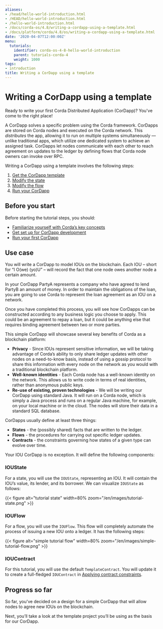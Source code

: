```yaml
---
aliases:
- /head/hello-world-introduction.html
- /HEAD/hello-world-introduction.html
- /hello-world-introduction.html
- /docs/corda-os/4.8/writing-a-cordapp-using-a-template.html
- /docs/platform/corda/4.8/os/writing-a-cordapp-using-a-template.html
date: '2020-04-07T12:00:00Z'
menu:
  tutorials:
    identifier: corda-os-4-8-hello-world-introduction
    parent: tutorials-corda-4
    weight: 1000
tags:
- introduction
title: Writing a CorDapp using a template
---
```



# Writing a CorDapp using a template

Ready to write your first Corda Distributed Application (CorDapp)? You've come to the right place!

A CorDapp solves a specific problem using the Corda framework. CorDapps are stored on Corda nodes and executed on the Corda network. This *distributes* the app, allowing it to run on multiple systems simultaneously — unlike traditional apps, which utilize one dedicated system to achieve an assigned task. CorDapps let nodes communicate with each other to reach agreement on updates to the ledger by defining flows that Corda node owners can invoke over RPC.

Writing a CorDapp using a template involves the following steps:

1. [Get the CorDapp template](obtain-the-cordapp-template.md)
2. [Modify the state](modify-the-state.md)
3. [Modify the flow](modify-the-flow.md)
4. [Run your CorDapp](run-your-cordapp.md)


## Before you start

Before starting the tutorial steps, you should:

* [Familiarize yourself with Corda’s key concepts](../../../../../../en/platform/corda/4.8/open-source/key-concepts.md)
* [Get set up for CorDapp development](../../../../../../en/platform/corda/4.8/open-source/getting-set-up.md)
* [Run your first CorDapp](../../../../../../en/platform/corda/4.8/open-source/tutorial-cordapp.md)


## Use case

You will write a CorDapp to model IOUs on the blockchain. Each IOU – short for “I O(we) (yo)U” – will record the fact that one node owes
another node a certain amount.

In your CorDapp PartyA represents a company who have agreed to lend PartyB an amount of money. In order to maintain the obligations of the loan, you are going to use Corda to represent the loan agreement as an IOU on a network.

Once you have completed this process, you will see how CorDapps can be constructed according to any business logic you choose to apply. This could be an agreement to repay a loan, but it could be anything else that requires binding agreement between two or more parties.

This simple CorDapp will showcase several key benefits of Corda as a blockchain platform:

* **Privacy** - Since IOUs represent sensitive information, we will be taking advantage of Corda’s ability to only share
ledger updates with other nodes on a need-to-know basis, instead of using a gossip protocol to share this information with every node on
the network as you would with a traditional blockchain platform.
* **Well-known identities** - Each Corda node has a well-known identity on the network. This allows us to write code in terms of real
identities, rather than anonymous public keys.
* **Re-use of existing, proven technologies** - We will be writing our CorDapp using standard Java. It will run on a Corda node, which is
simply a Java process and runs on a regular Java machine, for example, on your local machine or in the cloud. The nodes will store their data in
a standard SQL database.

CorDapps usually define at least three things:


* **States** - the (possibly shared) facts that are written to the ledger.
* **Flows** - the procedures for carrying out specific ledger updates.
* **Contracts** - the constraints governing how states of a given type can evolve over time.

Your IOU CorDapp is no exception. It will define the following components:


### IOUState

For a state, you will use the `IOUState`, representing an IOU. It will contain the IOU’s value, its lender, and its borrower. We can visualize
`IOUState` as follows:


{{< figure alt="tutorial state" width=80% zoom="/en/images/tutorial-state.png" >}}


### IOUFlow

For a flow, you will use the `IOUFlow`. This flow will completely automate the process of issuing a new IOU onto a ledger. It has the following
steps:


{{< figure alt="simple tutorial flow" width=80% zoom="/en/images/simple-tutorial-flow.png" >}}


### IOUContract

For this tutorial, you will use the default `TemplateContract`. You will update it to create a full-fledged `IOUContract` in [Applying contract constraints](tut-two-party-introduction.md).


## Progress so far

So far, you've decided on a design for a simple CorDapp that will allow nodes to agree new IOUs on the blockchain.

Next, you’ll take a look at the template project you’ll be using as the basis for our CorDapp.
